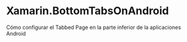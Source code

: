 # Xamarin.BottomTabsOnAndroid
Cómo configurar el Tabbed Page en la parte inferior de la aplicaciones Android
